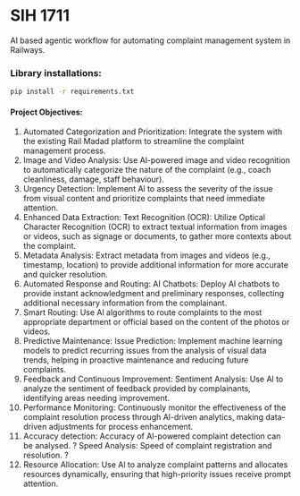 # SIH 1711
AI based agentic workflow for automating complaint management system in Railways. 

### Library installations: 
```bash
pip install -r requirements.txt
```
#### Project Objectives: 
 1. Automated Categorization and Prioritization: Integrate the system with the existing Rail Madad platform to streamline the complaint management process. 
 2. Image and Video Analysis: Use Al-powered image and video recognition to automatically categorize the nature of the complaint (e.g., coach cleanliness, damage, staff behaviour). 
 3. Urgency Detection: Implement Al to assess the severity of the issue from visual content and prioritize complaints that need immediate attention. 
 4. Enhanced Data Extraction: Text Recognition (OCR): Utilize Optical Character Recognition (OCR) to extract textual information from images or videos, such as signage or documents, to gather more contexts about the complaint. 
 5. Metadata Analysis: Extract metadata from images and videos (e.g., timestamp, location) to provide additional information for more accurate and quicker resolution. 
 6. Automated Response and Routing: AI Chatbots: Deploy Al chatbots to provide instant acknowledgment and preliminary responses, collecting additional necessary information from the complainant. 
 7. Smart Routing: Use Al algorithms to route complaints to the most appropriate department or official based on the content of the photos or videos. 
 8. Predictive Maintenance: Issue Prediction: Implement machine learning models to predict recurring issues from the analysis of visual data trends, helping in proactive maintenance and reducing future complaints.
 9. Feedback and Continuous Improvement: Sentiment Analysis: Use Al to analyze the sentiment of feedback provided by complainants, identifying areas needing improvement. 
 10. Performance Monitoring: Continuously monitor the effectiveness of the complaint resolution process through Al-driven analytics, making data-driven adjustments for process enhancement.
 11. Accuracy detection: Accuracy of Al-powered complaint detection can be analysed. ? Speed Analysis: Speed of complaint registration and resolution. ? 
 12. Resource Allocation: Use Al to analyze complaint patterns and allocates resources dynamically, ensuring that high-priority issues receive prompt attention.